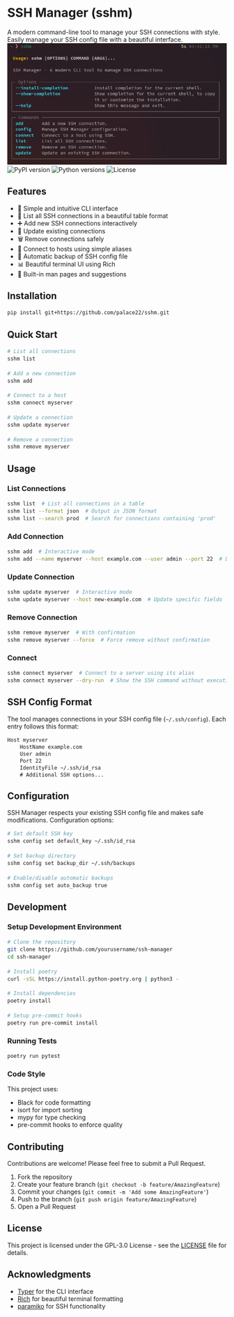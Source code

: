 # SSH Manager (sshm)

A modern command-line tool to manage your SSH connections with style. Easily manage your SSH config file with a beautiful interface.
![Local Image](assets/sshm_screenshot.png)
![PyPI version](https://img.shields.io/pypi/v/sshm)
![Python versions](https://img.shields.io/pypi/pyversions/sshm)
![License](https://img.shields.io/pypi/l/sshm)

## Features

- 🚀 Simple and intuitive CLI interface
- 📝 List all SSH connections in a beautiful table format
- ➕ Add new SSH connections interactively
- 🔄 Update existing connections
- 🗑️ Remove connections safely
- 🔌 Connect to hosts using simple aliases
- 🔐 Automatic backup of SSH config file
- 📊 Beautiful terminal UI using Rich
- 📖 Built-in man pages and suggestions

## Installation

```bash
pip install git+https://github.com/palace22/sshm.git
```

## Quick Start

```bash
# List all connections
sshm list

# Add a new connection
sshm add

# Connect to a host
sshm connect myserver

# Update a connection
sshm update myserver

# Remove a connection
sshm remove myserver
```

## Usage

### List Connections

```bash
sshm list  # List all connections in a table
sshm list --format json  # Output in JSON format
sshm list --search prod  # Search for connections containing 'prod'
```

### Add Connection

```bash
sshm add  # Interactive mode
sshm add --name myserver --host example.com --user admin --port 22  # Direct mode
```

### Update Connection

```bash
sshm update myserver  # Interactive mode
sshm update myserver --host new-example.com  # Update specific fields
```

### Remove Connection

```bash
sshm remove myserver  # With confirmation
sshm remove myserver --force  # Force remove without confirmation
```

### Connect

```bash
sshm connect myserver  # Connect to a server using its alias
sshm connect myserver --dry-run  # Show the SSH command without executing
```

## SSH Config Format

The tool manages connections in your SSH config file (`~/.ssh/config`). Each entry follows this format:

```
Host myserver
    HostName example.com
    User admin
    Port 22
    IdentityFile ~/.ssh/id_rsa
    # Additional SSH options...
```

## Configuration

SSH Manager respects your existing SSH config file and makes safe modifications. Configuration options:

```bash
# Set default SSH key
sshm config set default_key ~/.ssh/id_rsa

# Set backup directory
sshm config set backup_dir ~/.ssh/backups

# Enable/disable automatic backups
sshm config set auto_backup true
```

## Development

### Setup Development Environment

```bash
# Clone the repository
git clone https://github.com/yourusername/ssh-manager
cd ssh-manager

# Install poetry
curl -sSL https://install.python-poetry.org | python3 -

# Install dependencies
poetry install

# Setup pre-commit hooks
poetry run pre-commit install
```

### Running Tests

```bash
poetry run pytest
```

### Code Style

This project uses:
- Black for code formatting
- isort for import sorting
- mypy for type checking
- pre-commit hooks to enforce quality

## Contributing

Contributions are welcome! Please feel free to submit a Pull Request.

1. Fork the repository
2. Create your feature branch (`git checkout -b feature/AmazingFeature`)
3. Commit your changes (`git commit -m 'Add some AmazingFeature'`)
4. Push to the branch (`git push origin feature/AmazingFeature`)
5. Open a Pull Request

## License

This project is licensed under the GPL-3.0 License - see the [LICENSE](LICENSE) file for details.

## Acknowledgments

- [Typer](https://typer.tiangolo.com/) for the CLI interface
- [Rich](https://rich.readthedocs.io/) for beautiful terminal formatting
- [paramiko](http://www.paramiko.org/) for SSH functionality
